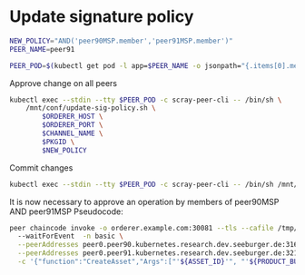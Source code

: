 # Update signature policy

```bash
NEW_POLICY="AND('peer90MSP.member','peer91MSP.member')"
PEER_NAME=peer91
```

```bash
PEER_POD=$(kubectl get pod -l app=$PEER_NAME -o jsonpath="{.items[0].metadata.name}")
```

Approve change on all peers
```bash
kubectl exec --stdin --tty $PEER_POD -c scray-peer-cli -- /bin/sh \
    /mnt/conf/update-sig-policy.sh \
        $ORDERER_HOST \
        $ORDERER_PORT \
        $CHANNEL_NAME \
        $PKGID \
        $NEW_POLICY
```

Commit changes
```bash
kubectl exec --stdin --tty $PEER_POD -c scray-peer-cli -- /bin/sh /mnt/conf/peer/cc_commit_custom_policy.sh  $CHANNEL_NAME $PKGID $NEW_POLICY
```

It is now necessary to approve an operation by members of peer90MSP AND peer91MSP 
Pseudocode: 
```bash
peer chaincode invoke -o orderer.example.com:30081 --tls --cafile /tmp/tlsca.example.com-cert.pem -C $CHANNEL_ID
  --waitForEvent  -n basic \
  --peerAddresses peer0.peer90.kubernetes.research.dev.seeburger.de:31625 --tlsRootCertFiles /tmp/90.ca.crt \
  --peerAddresses peer0.peer91.kubernetes.research.dev.seeburger.de:32119 --tlsRootCertFiles /tmp/91.ca.crt \
  -c '{"function":"CreateAsset","Args":["'${ASSET_ID}'", "'${PRODUCT_BUYER}'"]}'
```